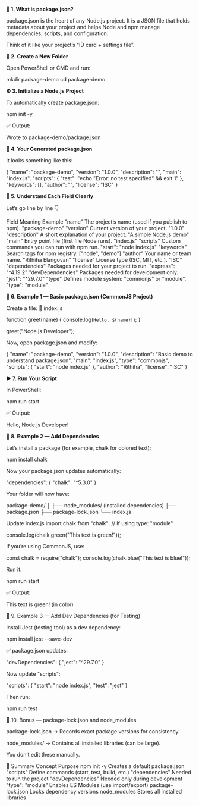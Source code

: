 **🧩 1. What is package.json?**

package.json is the heart of any Node.js project.
It is a JSON file that holds metadata about your project and helps Node and npm manage dependencies, scripts, and configuration.

Think of it like your project’s “ID card + settings file”.

**📁 2. Create a New Folder**

Open PowerShell or CMD and run:

mkdir package-demo
cd package-demo

**⚙️ 3. Initialize a Node.js Project**

To automatically create package.json:

npm init -y


✅ Output:

Wrote to package-demo/package.json

**🧾 4. Your Generated package.json**

It looks something like this:

{
  "name": "package-demo",
  "version": "1.0.0",
  "description": "",
  "main": "index.js",
  "scripts": {
    "test": "echo \"Error: no test specified\" && exit 1"
  },
  "keywords": [],
  "author": "",
  "license": "ISC"
}

**🧱 5. Understand Each Field Clearly**

Let’s go line by line 👇

Field	Meaning	Example
"name"	The project’s name (used if you publish to npm).	"package-demo"
"version"	Current version of your project.	"1.0.0"
"description"	A short explanation of your project.	"A simple Node.js demo"
"main"	Entry point file (first file Node runs).	"index.js"
"scripts"	Custom commands you can run with npm run.	"start": "node index.js"
"keywords"	Search tags for npm registry.	["node", "demo"]
"author"	Your name or team name.	"Rithiha Elangovan"
"license"	License type (ISC, MIT, etc.).	"ISC"
"dependencies"	Packages needed for your project to run.	"express": "^4.19.2"
"devDependencies"	Packages needed for development only.	"jest": "^29.7.0"
"type"	Defines module system: "commonjs" or "module".	"type": "module"

**🧩 6. Example 1 — Basic package.json (CommonJS Project)**

Create a file:
📄 index.js

function greet(name) {
  console.log(`Hello, ${name}!`);
}

greet("Node.js Developer");


Now, open package.json and modify:

{
  "name": "package-demo",
  "version": "1.0.0",
  "description": "Basic demo to understand package.json",
  "main": "index.js",
  "type": "commonjs",
  "scripts": {
    "start": "node index.js"
  },
  "author": "Rithiha",
  "license": "ISC"
}

**▶️ 7. Run Your Script**

In PowerShell:

npm run start


✅ Output:

Hello, Node.js Developer!

**🧩 8. Example 2 — Add Dependencies**

Let’s install a package (for example, chalk for colored text):

npm install chalk


Now your package.json updates automatically:

"dependencies": {
  "chalk": "^5.3.0"
}


Your folder will now have:

package-demo/
│
├── node_modules/       (installed dependencies)
├── package.json
├── package-lock.json
└── index.js

Update index.js
import chalk from "chalk"; // If using type: "module"

console.log(chalk.green("This text is green!"));


If you’re using CommonJS, use:

const chalk = require("chalk");
console.log(chalk.blue("This text is blue!"));


Run it:

npm run start


✅ Output:

This text is green!  (in color)

🧩 9. Example 3 — Add Dev Dependencies (for Testing)

Install Jest (testing tool) as a dev dependency:

npm install jest --save-dev


✅ package.json updates:

"devDependencies": {
  "jest": "^29.7.0"
}


Now update "scripts":

"scripts": {
  "start": "node index.js",
  "test": "jest"
}


Then run:

npm run test

🧩 10. Bonus — package-lock.json and node_modules

package-lock.json → Records exact package versions for consistency.

node_modules/ → Contains all installed libraries (can be large).

You don’t edit these manually.

🧠 Summary
Concept	Purpose
npm init -y	Creates a default package.json
"scripts"	Define commands (start, test, build, etc.)
"dependencies"	Needed to run the project
"devDependencies"	Needed only during development
"type": "module"	Enables ES Modules (use import/export)
package-lock.json	Locks dependency versions
node_modules	Stores all installed libraries